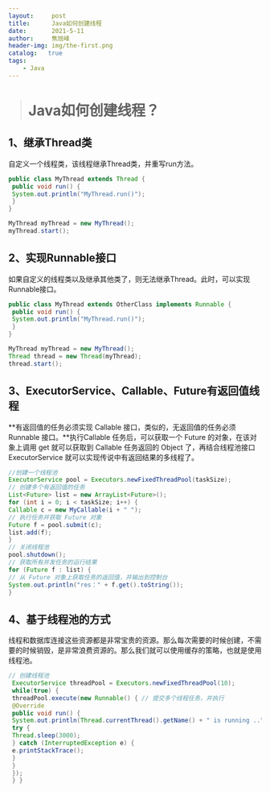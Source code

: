```yaml
---
layout:     post
title:      Java如何创建线程
date:       2021-5-11
author:     焦旭峰
header-img: img/the-first.png
catalog:   true
tags:
    - Java
---
```




> # Java如何创建线程？

## 1、继承Thread类

自定义一个线程类，该线程继承Thread类，并重写run方法。

```java
public class MyThread extends Thread { 
 public void run() { 
 System.out.println("MyThread.run()"); 
 } 
} 

MyThread myThread = new MyThread(); 
myThread.start();
```

## 2、实现Runnable接口

如果自定义的线程类以及继承其他类了，则无法继承Thread。此时，可以实现Runnable接口。

```java
public class MyThread extends OtherClass implements Runnable { 
 public void run() { 
 System.out.println("MyThread.run()"); 
 } 
}

MyThread myThread = new MyThread(); 
Thread thread = new Thread(myThread); 
thread.start(); 
```

## 3、ExecutorService、Callable、Future有返回值线程

**有返回值的任务必须实现 Callable 接口，类似的，无返回值的任务必须 Runnable 接口。**执行Callable 任务后，可以获取一个 Future 的对象，在该对象上调用 get 就可以获取到 Callable 任务返回的 Object 了，再结合线程池接口 ExecutorService 就可以实现传说中有返回结果的多线程了。

```java
//创建一个线程池
ExecutorService pool = Executors.newFixedThreadPool(taskSize);
// 创建多个有返回值的任务
List<Future> list = new ArrayList<Future>(); 
for (int i = 0; i < taskSize; i++) { 
Callable c = new MyCallable(i + " "); 
// 执行任务并获取 Future 对象
Future f = pool.submit(c); 
list.add(f); 
} 
// 关闭线程池
pool.shutdown(); 
// 获取所有并发任务的运行结果
for (Future f : list) { 
// 从 Future 对象上获取任务的返回值，并输出到控制台
System.out.println("res：" + f.get().toString()); 
}
```

## 4、基于线程池的方式

线程和数据库连接这些资源都是非常宝贵的资源。那么每次需要的时候创建，不需要的时候销毁，是非常浪费资源的。那么我们就可以使用缓存的策略，也就是使用线程池。

```java
// 创建线程池
 ExecutorService threadPool = Executors.newFixedThreadPool(10);
 while(true) {
 threadPool.execute(new Runnable() { // 提交多个线程任务，并执行
 @Override
 public void run() {
 System.out.println(Thread.currentThread().getName() + " is running ..");
 try {
 Thread.sleep(3000);
 } catch (InterruptedException e) {
 e.printStackTrace();
 }
 }
 });
 } }
```

